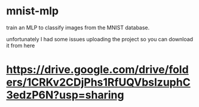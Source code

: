 # mnist-mlp
train an MLP to classify images from the MNIST database.

unfortunately I had some issues uploading the project so you can download it from here

# https://drive.google.com/drive/folders/1CRKv2CDjPhs1RfUQVbslzuphC3edzP6N?usp=sharing
